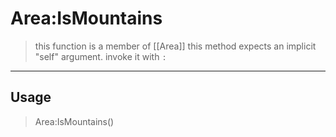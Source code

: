 # Area:IsMountains
> this function is a member of [[Area]]
> this method expects an implicit "self" argument. invoke it with `:`
-----
## Usage
> Area:IsMountains()
